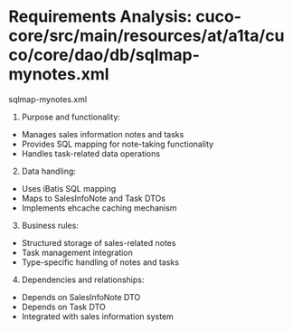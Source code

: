 # Requirements Analysis: cuco-core/src/main/resources/at/a1ta/cuco/core/dao/db/sqlmap-mynotes.xml

sqlmap-mynotes.xml
1. Purpose and functionality:
- Manages sales information notes and tasks
- Provides SQL mapping for note-taking functionality
- Handles task-related data operations

2. Data handling:
- Uses iBatis SQL mapping
- Maps to SalesInfoNote and Task DTOs
- Implements ehcache caching mechanism

3. Business rules:
- Structured storage of sales-related notes
- Task management integration
- Type-specific handling of notes and tasks

4. Dependencies and relationships:
- Depends on SalesInfoNote DTO
- Depends on Task DTO
- Integrated with sales information system